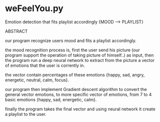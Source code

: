 # weFeelYou.py

Emotion detection that fits playlist accordingly {MOOD --> PLAYLIST}

ABSTRACT

our program recognize users mood and fits a playlist accordingly.

the mood recognition process is, first the user send his picture 
(our program support the operation of taking picture of himself..) 
as input, then the program run a deep neural network to extract from 
the picture a vector of emotions that the user is corrently in. 

the vector contain percentages of these emotions {happy, sad, angry, energetic, neutral, calm, focus}.

our program then implement Gradient descent algorithm to convert the general vector emotions,
to more specific vector of emotions, from 7 to 4 basic emotions {happy, sad, energetic, calm}. 

finally the program takes the final vector and using neural network it create a playlist to
the user.
